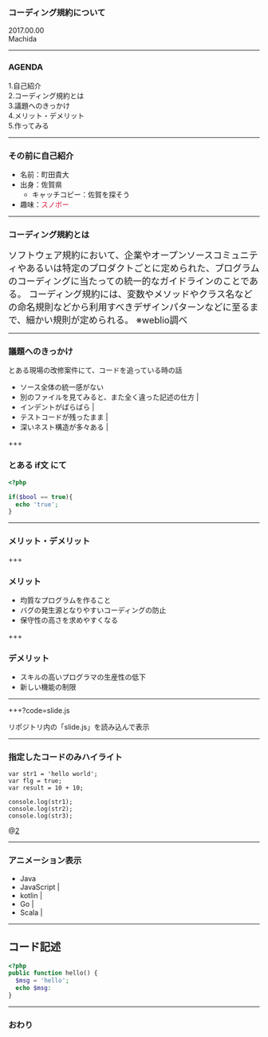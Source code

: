 ### コーディング規約について

2017.00.00  
Machida

---

### AGENDA

 1.自己紹介  
 2.コーディング規約とは  
 3.議題へのきっかけ  
 4.メリット・デメリット  
 5.作ってみる

---

### その前に自己紹介

* 名前：町田貴大  
* 出身：佐賀県
  * キャッチコピー：佐賀を探そう
* 趣味：<font color="crimson">スノボー</font>

---

### コーディング規約とは

<span style="font-size: 18px;">
ソフトウェア規約において、企業やオープンソースコミュニティやあるいは特定のプロダクトごとに定められた、プログラムのコーディングに当たっての統一的なガイドラインのことである。  
</span>

<span style="font-size: 18px;">
コーディング規約には、変数やメソッドやクラス名などの命名規則などから利用すべきデザインパターンなどに至るまで、細かい規則が定められる。  
※weblio調べ
</span>

---

### 議題へのきっかけ

とある現場の改修案件にて、コードを追っている時の話
- ソース全体の統一感がない
- 別のファイルを見てみると、また全く違った記述の仕方 |
- インデントがばらばら |
- テストコードが残ったまま |
- 深いネスト構造が多々ある |

+++

### とある if文 にて

```php
<?php

if($bool == true){
  echo 'true';
}

```


---

### メリット・デメリット

+++

### メリット

* 均質なプログラムを作ること
* バグの発生源となりやすいコーディングの防止
* 保守性の高さを求めやすくなる

+++

### デメリット

* スキルの高いプログラマの生産性の低下
* 新しい機能の制限

---


+++?code=slide.js

リポジトリ内の「slide.js」を読み込んで表示


---


### 指定したコードのみハイライト

```
var str1 = 'hello world';
var flg = true;
var result = 10 + 10;

console.log(str1);
console.log(str2);
console.log(str3);
```
@[2](flgに「true」を代入)

---


### アニメーション表示


- Java
- JavaScript |
- kotlin |
- Go |
- Scala |


---

## コード記述

```php
<?php
public function hello() {
  $msg = 'hello';
  echo $msg:
}
```

---

### おわり
